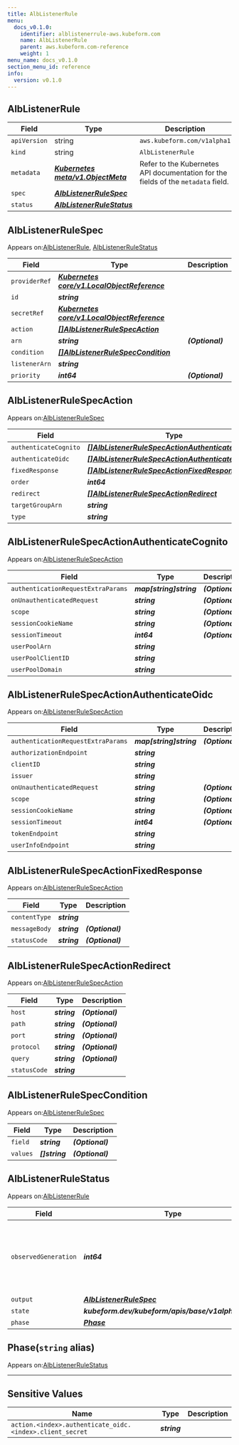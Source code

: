 ```yaml
---
title: AlbListenerRule
menu:
  docs_v0.1.0:
    identifier: alblistenerrule-aws.kubeform.com
    name: AlbListenerRule
    parent: aws.kubeform.com-reference
    weight: 1
menu_name: docs_v0.1.0
section_menu_id: reference
info:
  version: v0.1.0
---
```


## AlbListenerRule
| Field | Type | Description |
| ------ | ----- | ----------- |
| `apiVersion` | string | `aws.kubeform.com/v1alpha1` |
|    `kind` | string | `AlbListenerRule` |
| `metadata` | ***[Kubernetes meta/v1.ObjectMeta](https://kubernetes.io/docs/reference/generated/kubernetes-api/v1.13/#objectmeta-v1-meta)***|Refer to the Kubernetes API documentation for the fields of the `metadata` field.|
| `spec` | ***[AlbListenerRuleSpec](#alblistenerrulespec)***||
| `status` | ***[AlbListenerRuleStatus](#alblistenerrulestatus)***||
## AlbListenerRuleSpec

Appears on:[AlbListenerRule](#alblistenerrule), [AlbListenerRuleStatus](#alblistenerrulestatus)

| Field | Type | Description |
| ------ | ----- | ----------- |
| `providerRef` | ***[Kubernetes core/v1.LocalObjectReference](https://kubernetes.io/docs/reference/generated/kubernetes-api/v1.13/#localobjectreference-v1-core)***||
| `id` | ***string***||
| `secretRef` | ***[Kubernetes core/v1.LocalObjectReference](https://kubernetes.io/docs/reference/generated/kubernetes-api/v1.13/#localobjectreference-v1-core)***||
| `action` | ***[[]AlbListenerRuleSpecAction](#alblistenerrulespecaction)***||
| `arn` | ***string***| ***(Optional)*** |
| `condition` | ***[[]AlbListenerRuleSpecCondition](#alblistenerrulespeccondition)***||
| `listenerArn` | ***string***||
| `priority` | ***int64***| ***(Optional)*** |
## AlbListenerRuleSpecAction

Appears on:[AlbListenerRuleSpec](#alblistenerrulespec)

| Field | Type | Description |
| ------ | ----- | ----------- |
| `authenticateCognito` | ***[[]AlbListenerRuleSpecActionAuthenticateCognito](#alblistenerrulespecactionauthenticatecognito)***| ***(Optional)*** |
| `authenticateOidc` | ***[[]AlbListenerRuleSpecActionAuthenticateOidc](#alblistenerrulespecactionauthenticateoidc)***| ***(Optional)*** |
| `fixedResponse` | ***[[]AlbListenerRuleSpecActionFixedResponse](#alblistenerrulespecactionfixedresponse)***| ***(Optional)*** |
| `order` | ***int64***| ***(Optional)*** |
| `redirect` | ***[[]AlbListenerRuleSpecActionRedirect](#alblistenerrulespecactionredirect)***| ***(Optional)*** |
| `targetGroupArn` | ***string***| ***(Optional)*** |
| `type` | ***string***||
## AlbListenerRuleSpecActionAuthenticateCognito

Appears on:[AlbListenerRuleSpecAction](#alblistenerrulespecaction)

| Field | Type | Description |
| ------ | ----- | ----------- |
| `authenticationRequestExtraParams` | ***map[string]string***| ***(Optional)*** |
| `onUnauthenticatedRequest` | ***string***| ***(Optional)*** |
| `scope` | ***string***| ***(Optional)*** |
| `sessionCookieName` | ***string***| ***(Optional)*** |
| `sessionTimeout` | ***int64***| ***(Optional)*** |
| `userPoolArn` | ***string***||
| `userPoolClientID` | ***string***||
| `userPoolDomain` | ***string***||
## AlbListenerRuleSpecActionAuthenticateOidc

Appears on:[AlbListenerRuleSpecAction](#alblistenerrulespecaction)

| Field | Type | Description |
| ------ | ----- | ----------- |
| `authenticationRequestExtraParams` | ***map[string]string***| ***(Optional)*** |
| `authorizationEndpoint` | ***string***||
| `clientID` | ***string***||
| `issuer` | ***string***||
| `onUnauthenticatedRequest` | ***string***| ***(Optional)*** |
| `scope` | ***string***| ***(Optional)*** |
| `sessionCookieName` | ***string***| ***(Optional)*** |
| `sessionTimeout` | ***int64***| ***(Optional)*** |
| `tokenEndpoint` | ***string***||
| `userInfoEndpoint` | ***string***||
## AlbListenerRuleSpecActionFixedResponse

Appears on:[AlbListenerRuleSpecAction](#alblistenerrulespecaction)

| Field | Type | Description |
| ------ | ----- | ----------- |
| `contentType` | ***string***||
| `messageBody` | ***string***| ***(Optional)*** |
| `statusCode` | ***string***| ***(Optional)*** |
## AlbListenerRuleSpecActionRedirect

Appears on:[AlbListenerRuleSpecAction](#alblistenerrulespecaction)

| Field | Type | Description |
| ------ | ----- | ----------- |
| `host` | ***string***| ***(Optional)*** |
| `path` | ***string***| ***(Optional)*** |
| `port` | ***string***| ***(Optional)*** |
| `protocol` | ***string***| ***(Optional)*** |
| `query` | ***string***| ***(Optional)*** |
| `statusCode` | ***string***||
## AlbListenerRuleSpecCondition

Appears on:[AlbListenerRuleSpec](#alblistenerrulespec)

| Field | Type | Description |
| ------ | ----- | ----------- |
| `field` | ***string***| ***(Optional)*** |
| `values` | ***[]string***| ***(Optional)*** |
## AlbListenerRuleStatus

Appears on:[AlbListenerRule](#alblistenerrule)

| Field | Type | Description |
| ------ | ----- | ----------- |
| `observedGeneration` | ***int64***| ***(Optional)*** Resource generation, which is updated on mutation by the API Server.|
| `output` | ***[AlbListenerRuleSpec](#alblistenerrulespec)***| ***(Optional)*** |
| `state` | ***kubeform.dev/kubeform/apis/base/v1alpha1.State***| ***(Optional)*** |
| `phase` | ***[Phase](#phase)***| ***(Optional)*** |
## Phase(`string` alias)

Appears on:[AlbListenerRuleStatus](#alblistenerrulestatus)

---
## Sensitive Values
| Name | Type | Description |
|------|------|-------------|
| `action.<index>.authenticate_oidc.<index>.client_secret` | ***string*** ||
